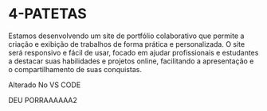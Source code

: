 # 4-PATETAS
Estamos desenvolvendo um site de portfólio colaborativo que permite a criação e exibição de trabalhos de forma prática e personalizada. O site será responsivo e fácil de usar, focado em ajudar profissionais e estudantes a destacar suas habilidades e projetos online, facilitando a apresentação e o compartilhamento de suas conquistas.
 
 Alterado No VS CODE

 DEU PORRAAAAAA2